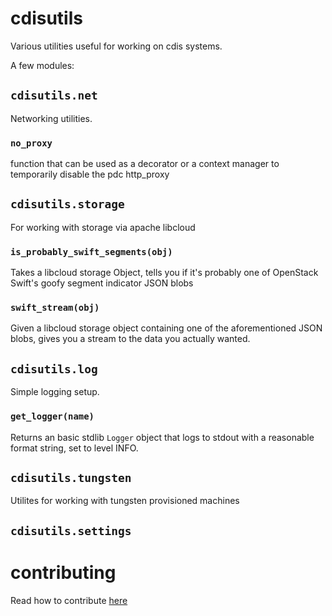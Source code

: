 # cdisutils

Various utilities useful for working on cdis systems.

A few modules:

## `cdisutils.net`

Networking utilities.

### `no_proxy`

function that can be used as a decorator or a context manager to
temporarily disable the pdc http_proxy

## `cdisutils.storage`

For working with storage via apache libcloud

### `is_probably_swift_segments(obj)`

Takes a libcloud storage Object, tells you if it's probably one of
OpenStack Swift's goofy segment indicator JSON blobs

### `swift_stream(obj)`

Given a libcloud storage object containing one of the aforementioned
JSON blobs, gives you a stream to the data you actually wanted.

## `cdisutils.log`

Simple logging setup.

### `get_logger(name)`

Returns an basic stdlib `Logger` object that logs to stdout with a
reasonable format string, set to level INFO.

## `cdisutils.tungsten`

Utilites for working with tungsten provisioned machines

## `cdisutils.settings`

# contributing

Read how to contribute [here](https://github.com/nci-gdc/gdcapi/blob/master/contributing.md)
